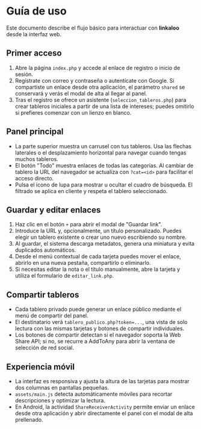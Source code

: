 # Guía de uso

Este documento describe el flujo básico para interactuar con **linkaloo** desde
la interfaz web.

## Primer acceso

1. Abre la página `index.php` y accede al enlace de registro o inicio de sesión.
2. Regístrate con correo y contraseña o autentícate con Google. Si compartiste un
   enlace desde otra aplicación, el parámetro `shared` se conservará y verás el
   modal de alta al llegar al panel.
3. Tras el registro se ofrece un asistente (`seleccion_tableros.php`) para crear
   tableros iniciales a partir de una lista de intereses; puedes omitirlo si
   prefieres comenzar con un lienzo en blanco.

## Panel principal

- La parte superior muestra un carrusel con tus tableros. Usa las flechas laterales
  o el desplazamiento horizontal para navegar cuando tengas muchos tableros.
- El botón "Todo" muestra enlaces de todas las categorías. Al cambiar de tablero
  la URL del navegador se actualiza con `?cat=<id>` para facilitar el acceso
  directo.
- Pulsa el icono de lupa para mostrar u ocultar el cuadro de búsqueda. El filtrado
  se aplica en cliente y respeta el tablero seleccionado.

## Guardar y editar enlaces

1. Haz clic en el botón `+` para abrir el modal de "Guardar link".
2. Introduce la URL y, opcionalmente, un título personalizado. Puedes elegir un
   tablero existente o crear uno nuevo escribiendo su nombre.
3. Al guardar, el sistema descarga metadatos, genera una miniatura y evita
   duplicados automáticos.
4. Desde el menú contextual de cada tarjeta puedes mover el enlace, abrirlo en
   una nueva pestaña, compartirlo o eliminarlo.
5. Si necesitas editar la nota o el título manualmente, abre la tarjeta y utiliza
   el formulario de `editar_link.php`.

## Compartir tableros

- Cada tablero privado puede generar un enlace público mediante el menú de
  compartir del panel.
- El destinatario verá `tablero_publico.php?token=...`, una vista de solo lectura
  con las mismas tarjetas y botones de compartir individuales.
- Los botones de compartir detectan si el navegador soporta la Web Share API; si
  no, se recurre a AddToAny para abrir la ventana de selección de red social.

## Experiencia móvil

- La interfaz es responsiva y ajusta la altura de las tarjetas para mostrar dos
  columnas en pantallas pequeñas.
- `assets/main.js` detecta automáticamente móviles para recortar descripciones y
  optimizar la lectura.
- En Android, la actividad `ShareReceiverActivity` permite enviar un enlace desde
  otra aplicación y abrir directamente el panel con el modal de alta prellenado.

